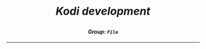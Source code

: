 # *<p align="center">Kodi development</p>*
#### *<p align="center">Group: ```File```</p>*

-------------

